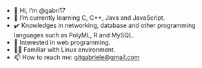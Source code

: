 - 👋 Hi, I’m @gabri17
- 🌱 I’m currently learning C, C++, Java and JavaScript.
- ✔️ Knowledges in networking, database and other programming languages such as PolyML, R and MySQL.
- 📖 Interested in web programming.
- 👍🏻 Familiar with Linux environment.
- 📫 How to reach me: gitgabriele@gmail.com

<!---
gabri17/gabri17 is a ✨ special ✨ repository because its `README.md` (this file) appears on your GitHub profile.
You can click the Preview link to take a look at your changes.
--->
